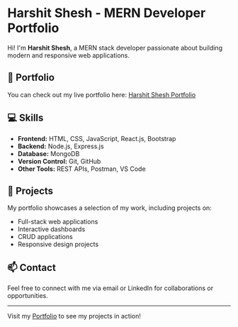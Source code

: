 # Harshit Shesh - MERN Developer Portfolio

Hi! I'm **Harshit Shesh**, a MERN stack developer passionate about building modern and responsive web applications.

## 🚀 Portfolio
You can check out my live portfolio here: [Harshit Shesh Portfolio](https://benevolent-croissant-661e00.netlify.app/)

## 💻 Skills
- **Frontend:** HTML, CSS, JavaScript, React.js, Bootstrap
- **Backend:** Node.js, Express.js
- **Database:** MongoDB
- **Version Control:** Git, GitHub
- **Other Tools:** REST APIs, Postman, VS Code

## 📂 Projects
My portfolio showcases a selection of my work, including projects on:
- Full-stack web applications
- Interactive dashboards
- CRUD applications
- Responsive design projects

## 📫 Contact
Feel free to connect with me via email or LinkedIn for collaborations or opportunities.

---

Visit my [Portfolio](https://benevolent-croissant-661e00.netlify.app/) to see my projects in action!
